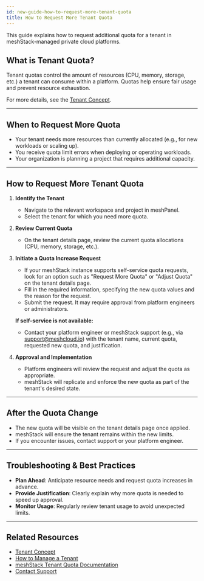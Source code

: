 ```yaml
---
id: new-guide-how-to-request-more-tenant-quota
title: How to Request More Tenant Quota
---
```


This guide explains how to request additional quota for a tenant in meshStack-managed private cloud platforms.

## What is Tenant Quota?

Tenant quotas control the amount of resources (CPU, memory, storage, etc.) a tenant can consume within a platform. Quotas help ensure fair usage and prevent resource exhaustion.

For more details, see the [Tenant Concept](/docs/new-concept-tenant#tenant-quota-private-cloud).

---

## When to Request More Quota

- Your tenant needs more resources than currently allocated (e.g., for new workloads or scaling up).
- You receive quota limit errors when deploying or operating workloads.
- Your organization is planning a project that requires additional capacity.

---

## How to Request More Tenant Quota

1. **Identify the Tenant**
   - Navigate to the relevant workspace and project in meshPanel.
   - Select the tenant for which you need more quota.

2. **Review Current Quota**
   - On the tenant details page, review the current quota allocations (CPU, memory, storage, etc.).

3. **Initiate a Quota Increase Request**
   - If your meshStack instance supports self-service quota requests, look for an option such as "Request More Quota" or "Adjust Quota" on the tenant details page.
   - Fill in the required information, specifying the new quota values and the reason for the request.
   - Submit the request. It may require approval from platform engineers or administrators.

   **If self-service is not available:**
   - Contact your platform engineer or meshStack support (e.g., via support@meshcloud.io) with the tenant name, current quota, requested new quota, and justification.

4. **Approval and Implementation**
   - Platform engineers will review the request and adjust the quota as appropriate.
   - meshStack will replicate and enforce the new quota as part of the tenant's desired state.

---

## After the Quota Change
- The new quota will be visible on the tenant details page once applied.
- meshStack will ensure the tenant remains within the new limits.
- If you encounter issues, contact support or your platform engineer.

---

## Troubleshooting & Best Practices
- **Plan Ahead**: Anticipate resource needs and request quota increases in advance.
- **Provide Justification**: Clearly explain why more quota is needed to speed up approval.
- **Monitor Usage**: Regularly review tenant usage to avoid unexpected limits.

---

## Related Resources

- [Tenant Concept](/docs/new-concept-tenant#tenant-quota-private-cloud)
- [How to Manage a Tenant](/docs/new-guide-how-to-manage-a-tenant)
- [meshStack Tenant Quota Documentation](/docs/meshcloud.tenant-quota)
- [Contact Support](mailto:support@meshcloud.io)
